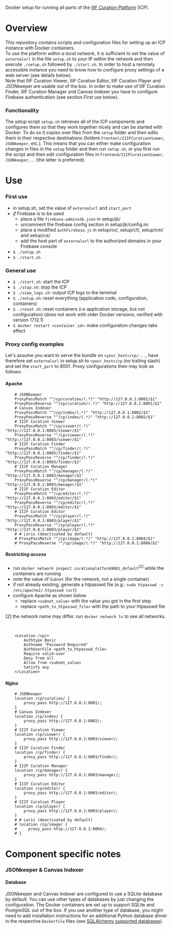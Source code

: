 Docker setup for running all parts of the [IIIF Curation Platform](http://codh.rois.ac.jp/iiif-curation-platform/) (ICP).

# Overview

This repository contains scripts and configuration files for setting up an ICP instance with Docker containers.  
To use the platform *within a local network*, it is sufficient to set the value of `externalurl` in the file `setup.sh` to your IP within the network and then execute `./setup.sh` followed by `./start.sh`.  In order to host a remotely accessible instance you need to know how to configure proxy settings of a web server (see details below).  
Note that IIIF Curation Viewer, IIIF Curation Editor, IIIF Curation Player and JSONkeeper are usable out of the box. In order to make use of IIIF Curation Finder, IIIF Curation Manager and Canvas Indexer you have to configure Firebase authentication (see section *First use* below).

### Functionality

The setup script `setup.sh` retrieves all of the ICP components and configures them so that they work together nicely and can be started with Docker. To do so it copies over files from the `setup` folder and then edits them in their respective destinations (folders `Frontent/IIIFCurationViewer`, `JSONkeeper`, etc.). This means that you can either make configuration changes in files in the `setup` folder and then run `setup.sh`, or you first run the script and then edit configuration files in `Frontend/IIIFCurationViewer`, `JSONkeeper`, ... (the latter is preferred).

# Use

### First use

* in setup.sh, set the value of `externalurl` and `start_port`
* *if* Firebase is to be used
    * place a file `firebase-adminsdk.json` in setup/jk/
    * uncomment the firebase config section in setup/jk/config.ini
    * place a modified `authFirebase.js` in setup/cv/, setup/cf/, setup/cm/ and setup/ce/
    * add the host part of `externalurl` to the authorized domains in your Firebase console
* `$ ./setup.sh`
* `$ ./start.sh`

### General use

* `$ ./start.sh`: start the ICP
* `$ ./stop.sh`: stop the ICP
* `$ ./view_logs.sh`: output ICP logs to the terminal
* `$ ./setup.sh`: reset everything (application code, configuration, containers)
* `$ ./reset.sh`: reset containers (i.e application storage, but not configuration) (does not work with older Docker versions; verified with version 17.12.1)
* `$ docker restart <container_id>`: make configuration changes take effect

### Proxy config examples

Let's assume you want to serve the bundle on `<your_host>/cp/...`, have therefore set `externalurl` in setup.sh to `<your_host>/cp` (no trailing slash) and set the `start_port` to 8001. Proxy configurations then may look as follows:

#### Apache

        # JSONkeeper
        ProxyPassMatch "^/cp/curation/(.*)" "http://127.0.0.1:8001/$1"
        ProxyPassReverse "^/cp/curation/(.*)" "http://127.0.0.1:8001/$1"
        # Canvas Indexer
        ProxyPassMatch "^/cp/index/(.*)" "http://127.0.0.1:8002/$1"
        ProxyPassReverse "^/cp/index/(.*)" "http://127.0.0.1:8002/$1"
        # IIIF Curation Viewer
        ProxyPassMatch "^/cp/viewer/(.*)" "http://127.0.0.1:8003/viewer/$1"
        ProxyPassReverse "^/cp/viewer/(.*)" "http://127.0.0.1:8003/viewer/$1"
        # IIIF Curation Finder
        ProxyPassMatch "^/cp/finder/(.*)" "http://127.0.0.1:8003/finder/$1"
        ProxyPassReverse "^/cp/finder/(.*)" "http://127.0.0.1:8003/finder/$1"
        # IIIF Curation Manager
        ProxyPassMatch "^/cp/manager/(.*)" "http://127.0.0.1:8003/manager/$1"
        ProxyPassReverse "^/cp/manager/(.*)" "http://127.0.0.1:8003/manager/$1"
        # IIIF Curation Editor
        ProxyPassMatch "^/cp/editor/(.*)" "http://127.0.0.1:8003/editor/$1"
        ProxyPassReverse "^/cp/editor/(.*)" "http://127.0.0.1:8003/editor/$1"
        # IIIF Curation Editor
        ProxyPassMatch "^/cp/player/(.*)" "http://127.0.0.1:8003/player/$1"
        ProxyPassReverse "^/cp/player/(.*)" "http://127.0.0.1:8003/player/$1"
        # # Loris (deactivated by default)
        # ProxyPassMatch "^/cp/image/(.*)" "http://127.0.0.1:8004/$1"
        # ProxyPassReverse "^/cp/image/(.*)" "http://127.0.0.1:8004/$1"

##### Restricting access

* run `docker network inspect curationplatform9001_default`<sup>[2]</sup> while the containers are running
* note the value of `Subnet` (for the network, not a single container)
* if not already existing, generate a htpasswd file (e.g.: `sudo htpasswd -c /etc/apache2/.htpasswd curt`)
* configure Apache as shown below
    * replace `<subnet_value>` with the value you got in the first step
    * replace `<path_to_htpasswd_file>` with the path to your htpasswd file

[2] the network name may differ. run `docker network ls` to see all networks.

‌

        <Location /cp/>
            Authtype Basic
            Authname "Password Required"
            AuthUserFile <path_to_htpasswd_file>
            Require valid-user
            Deny from all
            Allow from <subnet_value>
            Satisfy any
        </Location>

#### Nginx

        # JSONkeeper
        location /cp/curation/ {
            proxy_pass http://127.0.0.1:8001/;
        }
        # Canvas Indexer
        location /cp/index/ {
            proxy_pass http://127.0.0.1:8002/;
        }
        # IIIF Curation Viewer
        location /cp/viewer/ {
            proxy_pass http://127.0.0.1:8003/viewer/;
        }
        # IIIF Curation Finder
        location /cp/finder/ {
            proxy_pass http://127.0.0.1:8003/finder/;
        }
        # IIIF Curation Manager
        location /cp/manager/ {
            proxy_pass http://127.0.0.1:8003/manager/;
        }
        # IIIF Curation Editor
        location /cp/editor/ {
            proxy_pass http://127.0.0.1:8003/editor/;
        }
        # IIIF Curation Player
        location /cp/player/ {
            proxy_pass http://127.0.0.1:8003/player/;
        }
        # # Loris (deactivated by default)
        # location /cp/image/ {
        #     proxy_pass http://127.0.0.1:8004/;
        # }

# Component specific notes

### JSONkeeper & Canvas Indexer

#### Database

JSONkeeper and Canvas Indexer are configured to use a SQLite database by default. You can use other types of databases by just changing the configuration. The Docker containers are set up to support SQLite and PostgreSQL out of the box. If you use another type of database, you might need to add installation instructions for an additional Python database driver in the respective `Dockerfile` files (see [SQLAlchemy supported databases](http://docs.sqlalchemy.org/en/latest/core/engines.html#supported-databases)).
